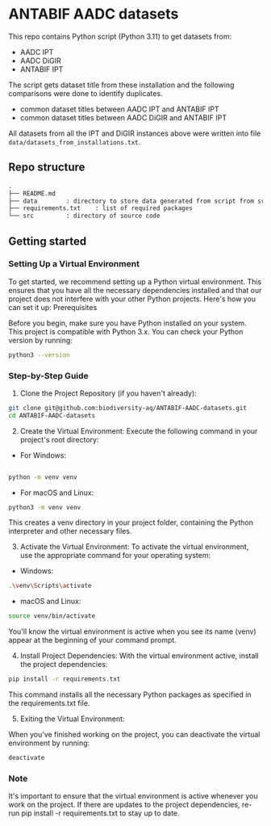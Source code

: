 # ANTABIF AADC datasets

This repo contains Python script (Python 3.11) to get datasets from:

- AADC IPT
- AADC DiGIR
- ANTABIF IPT

The script gets dataset title from these installation and the following comparisons were done to identify duplicates.

- common dataset titles between AADC IPT and ANTABIF IPT
- common dataset titles between AADC DiGIR and ANTABIF IPT

All datasets from all the IPT and DiGIR instances above were written into file `data/datasets_from_installations.txt`.

## Repo structure

```markdown
.
├── README.md
├── data        : directory to store data generated from script from src/
├── requirements.txt    : list of required packages
└── src         : directory of source code
```

## Getting started

### Setting Up a Virtual Environment

To get started, we recommend setting up a Python virtual environment. This ensures that you have all the necessary dependencies installed and that our project does not interfere with your other Python projects. Here's how you can set it up:
Prerequisites

Before you begin, make sure you have Python installed on your system. This project is compatible with Python 3.x. You can check your Python version by running:

```bash
python3 --version
```

### Step-by-Step Guide

1. Clone the Project Repository (if you haven't already):

```bash
git clone git@github.com:biodiversity-aq/ANTABIF-AADC-datasets.git
cd ANTABIF-AADC-datasets
```

2. Create the Virtual Environment:
Execute the following command in your project's root directory:

- For Windows:

```bash

python -m venv venv
```

- For macOS and Linux:

```bash
python3 -m venv venv
```

This creates a venv directory in your project folder, containing the Python interpreter and other necessary files.

3. Activate the Virtual Environment:
To activate the virtual environment, use the appropriate command for your operating system:

- Windows:

```bash
.\venv\Scripts\activate
```

- macOS and Linux:

```bash
source venv/bin/activate
```
You'll know the virtual environment is active when you see its name (venv) appear at the beginning of your command prompt.

4. Install Project Dependencies:
With the virtual environment active, install the project dependencies:

```bash
pip install -r requirements.txt
```

This command installs all the necessary Python packages as specified in the requirements.txt file.

5. Exiting the Virtual Environment:

When you've finished working on the project, you can deactivate the virtual environment by running:

```bash
deactivate
```

### Note

It's important to ensure that the virtual environment is active whenever you work on the project.
If there are updates to the project dependencies, re-run pip install -r requirements.txt to stay up to date.